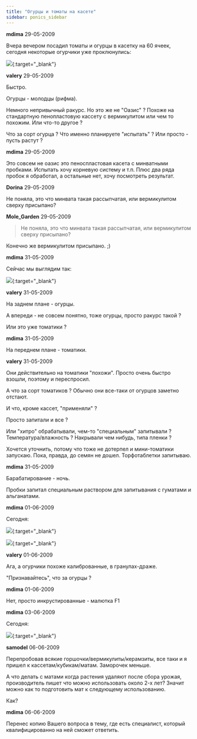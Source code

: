 ```yaml
---
title: "Огурцы и томаты на касете"
sidebar: ponics_sidebar
---
```


**mdima** 29-05-2009

Вчера вечером посадил томаты и огурцы в касетку на 60 ячеек, сегодня некоторые огурчики уже проклюнулись:

[![](http://www.postimage.org/Pq14z32i.jpg)](http://www.postimage.org/Pq14z32i.jpg){:target="_blank"}


**valery** 29-05-2009

Быстро.

Огурцы - молодцы (рифма).

Немного непривычный ракурс. Но это же не "Оазис" ? Похоже на стандартную пенопластовую кассету с вермикулитом или чем то похожим. Или что-то другое ?

Что за сорт огурца ? Что именно планируете "испытать" ? Или просто - пусть растут ?


**mdima** 29-05-2009

Это совсем не оазис это пеноспластовая касета с минватными пробками. Испытать хочу корневую систему и т.п. Плюс два ряда пробок я обработал, а остальные нет, хочу посмотреть результат.


**Dorina** 29-05-2009

Не поняла, это что минвата такая рассыпчатая, или вермикулитом сверху присыпано?


**Mole_Garden** 29-05-2009

> Не поняла, это что минвата такая рассыпчатая, или вермикулитом сверху присыпано?

Конечно же вермикулитом присыпано. ;)


**mdima** 31-05-2009

Сейчас мы выглядим так:

[![](http://www.postimage.org/Pq1fpHF0.jpg)](http://www.postimage.org/Pq1fpHF0.jpg){:target="_blank"}


**valery** 31-05-2009

На заднем плане - огурцы.

А впереди - не совсем понятно, тоже огурцы, просто ракурс такой ?

Или это уже томатики ?


**mdima** 31-05-2009

На переднем плане - томатики.


**valery** 31-05-2009

Они действительно на томатики "похожи". Просто очень быстро взошли, поэтому и переспросил.

А что за сорт томатиков ? Обычно они все-таки от огурцов заметно отстают.

И что, кроме кассет, "применяли" ?

Просто запитали и все ? 

Или "хитро" обрабатывали, чем-то "специальным" запитывали ? Температура/влажность ? Накрывали чем нибудь, типа пленки ?

Хочется уточнить, потому что тоже не дотерпел и мини-томатики запускаю. Пока, правда, до семян не дошел. Торфотаблетки запитываю.


**mdima** 31-05-2009

Барабатирование - ночь.

Пробки запитал специальным раствором для запитывания с гуматами и альганатами.


**mdima** 01-06-2009

Сегодня:

[![](http://www.postimage.org/Pq1lymi9.jpg)](http://www.postimage.org/Pq1lymi9.jpg){:target="_blank"}

[![](http://www.postimage.org/gx1vMQWS.jpg)](http://www.postimage.org/gx1vMQWS.jpg){:target="_blank"}


**valery** 01-06-2009

Ага, а огурчики похоже калиброванные, в гранулах-драже.

"Признавайтесь", что за огурцы ?


**mdima** 01-06-2009

Нет, просто инкрустированные - малютка F1


**mdima** 03-06-2009

Сегодня:

[![](http://www.postimage.org/aV1by7GA.jpg)](http://www.postimage.org/aV1by7GA.jpg){:target="_blank"}


**samodel** 06-06-2009

Перепробовав всякие горшочки/вермикулиты/керамзиты, все таки и я пришел к кассетам/кубикам/матам. Заморочек меньше. 

А что делать с матами когда растения удаляют после сбора урожая, производитель пишет что можно использовать около 2-х лет? Значит можно как то подготовить мат к следующему использованию. 

Как?


**mdima** 06-06-2009

Перенес копию Вашего вопроса в тему, где есть специалист, который квалифицированно на ней сможет ответить.


